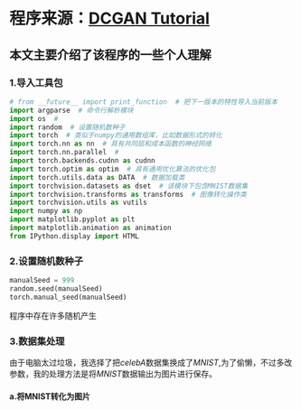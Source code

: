 # 程序来源：[DCGAN Tutorial](https://www.cnblogs.com/IvyWong/p/9203981.html)
## 本文主要介绍了该程序的一些个人理解

### 1.导入工具包
```python
# from __future__ import print_function  # 把下一版本的特性导入当前版本
import argparse  # 命令行解析模块
import os  #
import random  # 设置随机数种子
import torch  # 类似于numpy的通用数组库，比如数据形式的转化
import torch.nn as nn  # 具有共同层和成本函数的神经网络
import torch.nn.parallel  #
import torch.backends.cudnn as cudnn
import torch.optim as optim  # 具有通用优化算法的优化包
import torch.utils.data as DATA  # 数据加载类
import torchvision.datasets as dset  # 该模块下包含MNIST数据集
import torchvision.transforms as transforms  # 图像转化操作类
import torchvision.utils as vutils
import numpy as np
import matplotlib.pyplot as plt
import matplotlib.animation as animation
from IPython.display import HTML
```
### 2.设置随机数种子

```python
manualSeed = 999
random.seed(manualSeed)
torch.manual_seed(manualSeed)
```
程序中存在许多随机产生

### 3.数据集处理
由于电脑太过垃圾，我选择了把*celebA*数据集换成了*MNIST*,为了偷懒，不过多改参数，我的处理方法是将*MNIST*数据输出为图片进行保存。
#### a.将MNIST转化为图片
```python


```
